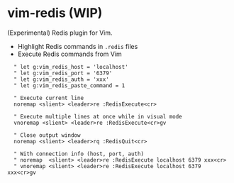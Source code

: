 vim-redis (WIP)
===============

(Experimental) Redis plugin for Vim.

- Highlight Redis commands in `.redis` files
- Execute Redis commands from Vim

```vim
  " let g:vim_redis_host = 'localhost'
  " let g:vim_redis_port = '6379'
  " let g:vim_redis_auth = 'xxx'
  " let g:vim_redis_paste_command = 1

  " Execute current line
  noremap <slient> <leader>re :RedisExecute<cr>

  " Execute multiple lines at once while in visual mode
  vnoremap <slient> <leader>re :RedisExecute<cr>gv

  " Close output window
  noremap <slient> <leader>rq :RedisQuit<cr>

  " With connection info (host, port, auth)
  " noremap  <slient> <leader>re :RedisExecute localhost 6379 xxx<cr>
  " vnoremap <slient> <leader>re :RedisExecute localhost 6379 xxx<cr>gv
```
